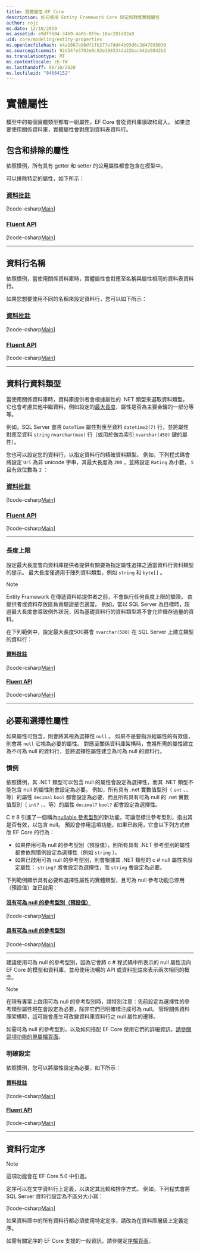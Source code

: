 ```yaml
---
title: 實體屬性-EF Core
description: 如何使用 Entity Framework Core 設定和對應實體屬性
author: roji
ms.date: 12/10/2019
ms.assetid: e9dff604-3469-4a05-8f9e-18ac281d82a9
uid: core/modeling/entity-properties
ms.openlocfilehash: e4a1867a90df1fb277e7dd44b93d6c2d47895030
ms.sourcegitcommit: 92d54fe3702e0c92e198334da22bacb42e9842b1
ms.translationtype: MT
ms.contentlocale: zh-TW
ms.lasthandoff: 06/10/2020
ms.locfileid: "84664152"
---
```

# <a name="entity-properties"></a>實體屬性

模型中的每個實體類型都有一組屬性，EF Core 會從資料庫讀取和寫入。 如果您要使用關係資料庫，實體屬性會對應到資料表資料行。

## <a name="included-and-excluded-properties"></a>包含和排除的屬性

依照慣例，所有具有 getter 和 setter 的公用屬性都會包含在模型中。

可以排除特定的屬性，如下所示：

### <a name="data-annotations"></a>[資料批註](#tab/data-annotations)

[!code-csharp[Main](../../../samples/core/Modeling/DataAnnotations/IgnoreProperty.cs?name=IgnoreProperty&highlight=6)]

### <a name="fluent-api"></a>[Fluent API](#tab/fluent-api)

[!code-csharp[Main](../../../samples/core/Modeling/FluentAPI/IgnoreProperty.cs?name=IgnoreProperty&highlight=3,4)]

***

## <a name="column-names"></a>資料行名稱

依照慣例，當使用關係資料庫時，實體屬性會對應至名稱與屬性相同的資料表資料行。

如果您想要使用不同的名稱來設定資料行，您可以如下所示：

### <a name="data-annotations"></a>[資料批註](#tab/data-annotations)

[!code-csharp[Main](../../../samples/core/Modeling/DataAnnotations/ColumnName.cs?Name=ColumnName&highlight=3)]

### <a name="fluent-api"></a>[Fluent API](#tab/fluent-api)

[!code-csharp[Main](../../../samples/core/Modeling/FluentAPI/ColumnName.cs?Name=ColumnName&highlight=3-5)]

***

## <a name="column-data-types"></a>資料行資料類型

當使用關係資料庫時，資料庫提供者會根據屬性的 .NET 類型來選取資料類型。 它也會考慮其他中繼資料，例如設定的[最大長度](#maximum-length)、屬性是否為主要金鑰的一部分等等。

例如，SQL Server 會將 `DateTime` 屬性對應至資料 `datetime2(7)` 行，並將屬性對應至資料 `string` `nvarchar(max)` 行（或用於做為索引 `nvarchar(450)` 鍵的屬性）。

您也可以設定您的資料行，以指定資料行的精確資料類型。 例如，下列程式碼會將設定 `Url` 為非 unicode 字串，其最大長度為 `200` ，並將設定 `Rating` 為小數， `5` 且有效位數為 `2` ：

### <a name="data-annotations"></a>[資料批註](#tab/data-annotations)

[!code-csharp[Main](../../../samples/core/Modeling/DataAnnotations/ColumnDataType.cs?name=ColumnDataType&highlight=4,6)]

### <a name="fluent-api"></a>[Fluent API](#tab/fluent-api)

[!code-csharp[Main](../../../samples/core/Modeling/FluentAPI/ColumnDataType.cs?name=ColumnDataType&highlight=5-6)]

***

### <a name="maximum-length"></a>長度上限

設定最大長度會向資料庫提供者提供有關要為指定屬性選擇之適當資料行資料類型的提示。 最大長度僅適用于陣列資料類型，例如 `string` 和 `byte[]` 。

> [!NOTE]
> Entity Framework 在傳遞資料給提供者之前，不會執行任何長度上限的驗證。 由提供者或資料存放區負責驗證是否適當。 例如，當以 SQL Server 為目標時，超過最大長度會導致例外狀況，因為基礎資料行的資料類型將不會允許儲存過量的資料。

在下列範例中，設定最大長度500將會 `nvarchar(500)` 在 SQL Server 上建立類型的資料行：

#### <a name="data-annotations"></a>[資料批註](#tab/data-annotations)

[!code-csharp[Main](../../../samples/core/Modeling/DataAnnotations/MaxLength.cs?name=MaxLength&highlight=4)]

#### <a name="fluent-api"></a>[Fluent API](#tab/fluent-api)

[!code-csharp[Main](../../../samples/core/Modeling/FluentAPI/MaxLength.cs?name=MaxLength&highlight=3-5)]

***

## <a name="required-and-optional-properties"></a>必要和選擇性屬性

如果屬性可包含，則會將其視為選擇性 `null` 。 如果不是要指派給屬性的有效值，則會將 `null` 它視為必要的屬性。 對應至關係資料庫架構時，會將所需的屬性建立為不可為 null 的資料行，並將選擇性屬性建立為可為 null 的資料行。

### <a name="conventions"></a>慣例

依照慣例，其 .NET 類型可以包含 null 的屬性會設定為選擇性，而其 .NET 類型不能包含 null 的屬性則會設定為必要。 例如，所有具有 .net 實數值型別（ `int` 、、等）的屬性 `decimal` `bool` 都會設定為必要，而且所有具有可為 null 的 .net 實數值型別（ `int?` 、、等）的屬性 `decimal?` `bool?` 都會設定為選擇性。

C # 8 引進了一個稱為[nullable 參考型別](/dotnet/csharp/tutorials/nullable-reference-types)的新功能，可讓您標注參考型別，指出其是否有效，以包含 null。 預設會停用這項功能，如果已啟用，它會以下列方式修改 EF Core 的行為：

* 如果停用可為 null 的參考型別（預設值），則所有具有 .NET 參考型別的屬性都會依照慣例設定為選擇性（例如 `string` ）。
* 如果已啟用可為 null 的參考型別，則會根據其 .NET 類型的 c # null 屬性來設定屬性： `string?` 將會設定為選擇性，而 `string` 會設定為必要。

下列範例顯示具有必要和選擇性屬性的實體類型，且可為 null 參考功能已停用（預設值）並已啟用：

#### <a name="without-nullable-reference-types-default"></a>[沒有可為 null 的參考型別（預設值）](#tab/without-nrt)

[!code-csharp[Main](../../../samples/core/Miscellaneous/NullableReferenceTypes/CustomerWithoutNullableReferenceTypes.cs?name=Customer&highlight=4-8)]

#### <a name="with-nullable-reference-types"></a>[具有可為 null 的參考型別](#tab/with-nrt)

[!code-csharp[Main](../../../samples/core/Miscellaneous/NullableReferenceTypes/Customer.cs?name=Customer&highlight=4-6)]

***

建議使用可為 null 的參考型別，因為它會將 c # 程式碼中所表示的 null 屬性流向 EF Core 的模型和資料庫，並毋使用流暢的 API 或資料批註來表示兩次相同的概念。

> [!NOTE]
> 在現有專案上啟用可為 null 的參考型別時，請特別注意：先前設定為選擇性的參考類型屬性現在會設定為必要，除非它們已明確標注成可為 null。 管理關係資料庫架構時，這可能會產生可改變資料庫資料行之 null 屬性的遷移。

如需可為 null 的參考型別，以及如何搭配 EF Core 使用它們的詳細資訊，[請參閱這項功能的專屬檔頁面](xref:core/miscellaneous/nullable-reference-types)。

### <a name="explicit-configuration"></a>明確設定

依照慣例，您可以將屬性設定為必要，如下所示：

#### <a name="data-annotations"></a>[資料批註](#tab/data-annotations)

[!code-csharp[Main](../../../samples/core/Modeling/DataAnnotations/Required.cs?name=Required&highlight=4)]

#### <a name="fluent-api"></a>[Fluent API](#tab/fluent-api)

[!code-csharp[Main](../../../samples/core/Modeling/FluentAPI/Required.cs?name=Required&highlight=3-5)]

***

## <a name="column-collations"></a>資料行定序

> [!NOTE]
> 這項功能會在 EF Core 5.0 中引進。

定序可以在文字資料行上定義，以決定其比較和排序方式。 例如，下列程式會將 SQL Server 資料行設定為不區分大小寫：

[!code-csharp[Main](../../../samples/core/Miscellaneous/Collations/Program.cs?range=42-43)]

如果資料庫中的所有資料行都必須使用特定定序，請改為在資料庫層級上定義定序。

如需有關定序的 EF Core 支援的一般資訊，請參閱定[序檔頁面](xref:core/miscellaneous/collations-and-case-sensitivity.md)。